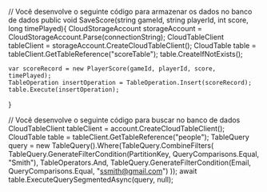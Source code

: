 // Você desenvolve o seguinte código para armazenar os dados no banco de dados
public void SaveScore(string gameId, string playerId, int score, long timePlayed){
    CloudStorageAccount storageAccount = CloudStorageAccount.Parse(connectionString);
    CloudTableClient tableClient = storageAccount.CreateCloudTableClient();
    CloudTable table = tableClient.GetTableReference("scoreTable");
    table.CreateIfNotExists();

    var scoreRecord = new PlayerScore(gameId, playerId, score, timePlayed);
    TableOperation insertOperation = TableOperation.Insert(scoreRecord);
    table.Execute(insertOperation);
}

// Você desenvolve o seguinte código para buscar no banco de dados
CloudTableClient tableClient = account.CreateCloudTableClient();
CloudTable table = tableClient.GetTableReference("people");
TableQuery<CostumerEntity> query = new TableQuery<CostumerEntity>().Where(TableQuery.CombineFilters(
    TableQuery.GenerateFilterCondition(PartitionKey, QueryComparisons.Equal, "Smith"),
    TableOperators.And, TableQuery.GenerateFilterCondition(Email, QueryComparisons.Equal, "ssmith@gmail.com")
));
await table.ExecuteQuerySegmentedAsync<CostumerEntity>(query, null);